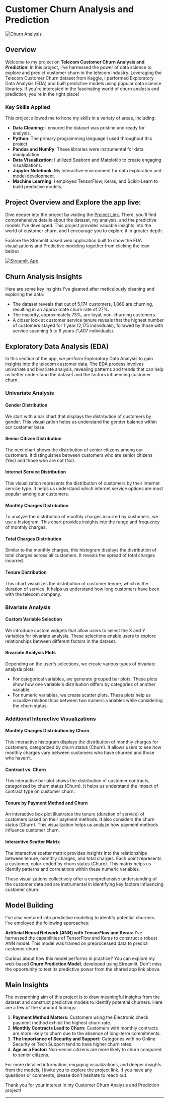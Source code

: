# Customer Churn Analysis and Prediction

![Churn Analysis](https://user-images.githubusercontent.com/111905512/216779696-2b8101d8-77e6-45f1-9543-153fd00303e3.png)

## Overview

Welcome to my project on **Telecom Customer Churn Analysis and Prediction**! In this project, I've harnessed the power of data science to explore and predict customer churn in the telecom industry. Leveraging the Telecom Customer Churn dataset from Kaggle, I performed Exploratory Data Analysis (EDA) and built predictive models using popular data science libraries. If you're interested in the fascinating world of churn analysis and prediction, you're in the right place!

### Key Skills Applied

This project allowed me to hone my skills in a variety of areas, including:

- **Data Cleaning**: I ensured the dataset was pristine and ready for analysis.
- **Python**: The primary programming language I used throughout this project.
- **Pandas and NumPy**: These libraries were instrumental for data manipulation.
- **Data Visualization**: I utilized Seaborn and Matplotlib to create engaging visualizations.
- **Jupyter Notebook**: My interactive environment for data exploration and model development.
- **Machine Learning**: I employed TensorFlow, Keras, and Scikit-Learn to build predictive models.

## **Project Overview and  Explore the app live**:


Dive deeper into the project by visiting the [Project Link](https://bit.ly/3DU5NRz). There, you'll find comprehensive details about the dataset, my analysis, and the predictive models I've developed. This project provides valuable insights into the world of customer churn, and I encourage you to explore it in greater depth.

Explore the Streamlit based web application built to show the EDA visualizations and Predictive modeling together from clicking the icon below:

[![Streamlit App](https://static.streamlit.io/badges/streamlit_badge_black_white.svg)](https://telecom-customer-analysis-by-abir.streamlit.app/)

## Churn Analysis Insights

Here are some key insights I've gleaned after meticulously cleaning and exploring the data:

- The dataset reveals that out of 5,174 customers, 1,869 are churning, resulting in an approximate churn rate of 27%.
- The majority, approximately 73%, are loyal, non-churning customers.
- A closer look at customer service tenure reveals that the highest number of customers stayed for 1 year (2,175 individuals), followed by those with service spanning 5 to 6 years (1,407 individuals).

## Exploratory Data Analysis (EDA)

In this section of the app, we perform Exploratory Data Analysis to gain insights into the telecom customer data. The EDA process involves univariate and bivariate analysis, revealing patterns and trends that can help us better understand the dataset and the factors influencing customer churn.

### Univariate Analysis

#### Gender Distribution

We start with a bar chart that displays the distribution of customers by gender. This visualization helps us understand the gender balance within our customer base.

#### Senior Citizen Distribution

The next chart shows the distribution of senior citizens among our customers. It distinguishes between customers who are senior citizens (Yes) and those who are not (No).

#### Internet Service Distribution

This visualization represents the distribution of customers by their internet service type. It helps us understand which internet service options are most popular among our customers.

#### Monthly Charges Distribution

To analyze the distribution of monthly charges incurred by customers, we use a histogram. This chart provides insights into the range and frequency of monthly charges.

#### Total Charges Distribution

Similar to the monthly charges, this histogram displays the distribution of total charges across all customers. It reveals the spread of total charges incurred.

#### Tenure Distribution

This chart visualizes the distribution of customer tenure, which is the duration of service. It helps us understand how long customers have been with the telecom company.

### Bivariate Analysis

#### Custom Variable Selection

We introduce custom widgets that allow users to select the X and Y variables for bivariate analysis. These selections enable users to explore relationships between different factors in the dataset.

#### Bivariate Analysis Plots

Depending on the user's selections, we create various types of bivariate analysis plots:
- For categorical variables, we generate grouped bar plots. These plots show how one variable's distribution differs by categories of another variable.
- For numeric variables, we create scatter plots. These plots help us visualize relationships between two numeric variables while considering the churn status.

### Additional Interactive Visualizations

#### Monthly Charges Distribution by Churn

This interactive histogram displays the distribution of monthly charges for customers, categorized by churn status (Churn). It allows users to see how monthly charges vary between customers who have churned and those who haven't.

#### Contract vs. Churn

This interactive bar plot shows the distribution of customer contracts, categorized by churn status (Churn). It helps us understand the impact of contract type on customer churn.

#### Tenure by Payment Method and Churn

An interactive box plot illustrates the tenure (duration of service) of customers based on their payment methods. It also considers the churn status (Churn). This visualization helps us analyze how payment methods influence customer churn.

#### Interactive Scatter Matrix

The interactive scatter matrix provides insights into the relationships between tenure, monthly charges, and total charges. Each point represents a customer, color-coded by churn status (Churn). This matrix helps us identify patterns and correlations within these numeric variables.

These visualizations collectively offer a comprehensive understanding of the customer data and are instrumental in identifying key factors influencing customer churn.


## Model Building

I've also ventured into predictive modeling to identify potential churners. I've employed the following approaches:

**Artificial Neural Network (ANN) with TensorFlow and Keras:** I've harnessed the capabilities of TensorFlow and Keras to construct a robust ANN model. This model was trained on preprocessed data to predict customer churn.

Curious about how this model performs in practice? You can explore my web-based **Churn Prediction Model**, developed using Streamlit. Don't miss the opportunity to test its predictive power from the shared app link above.


## Main Insights

The overarching aim of this project is to draw meaningful insights from the dataset and construct predictive models to identify potential churners. Here are a few of the standout findings:

1. **Payment Method Matters:** Customers using the Electronic check payment method exhibit the highest churn rate.
2. **Monthly Contracts Lead to Churn:** Customers with monthly contracts are more likely to churn due to the absence of long-term commitments.
3. **The Importance of Security and Support:** Categories with no Online Security or Tech Support tend to have higher churn rates.
4. **Age as a Factor:** Non-senior citizens are more likely to churn compared to senior citizens.

For more detailed information, engaging visualizations, and deeper insights from the models, I invite you to explore the project link. If you have any questions or comments, please don't hesitate to reach out.

Thank you for your interest in my Customer Churn Analysis and Prediction project!

---
